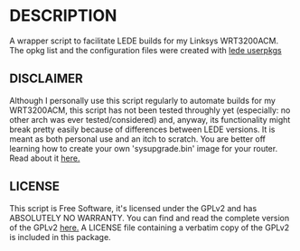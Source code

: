 # DESCRIPTION

A wrapper script to facilitate LEDE builds for my Linksys WRT3200ACM. The opkg list and the configuration files were created with [lede userpkgs](https://github.com/aasgit/lede-userpkgs)

## DISCLAIMER

Although I personally use this script regularly to automate builds for my WRT3200ACM, this script has not been tested throughly yet (especially: no other arch was ever tested/considered) and, anyway, its functionality might break pretty easily because of differences between LEDE versions. It is meant as both personal use and an itch to scratch. You are better off learning how to create your own 'sysupgrade.bin' image for your router. Read about it [here.](https://lede-project.org/docs/user-guide/imagebuilder)

## LICENSE

This script is Free Software, it's licensed under the GPLv2 and has ABSOLUTELY NO WARRANTY. You can find and read the complete version of the GPLv2 [here.](https://www.gnu.org/licenses/old-licenses/gpl-2.0.en.html) A LICENSE file containing a verbatim copy of the GPLv2 is included in this package.

